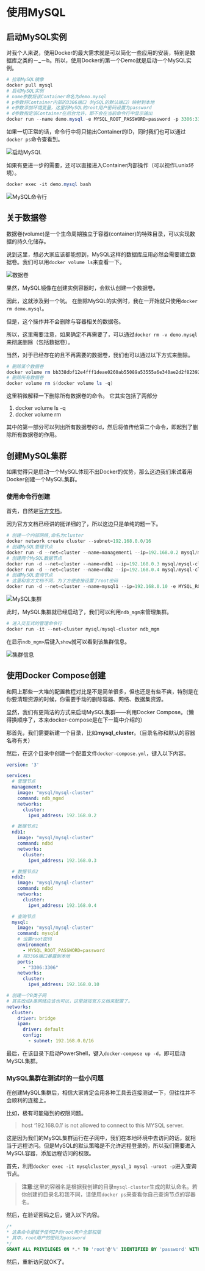 # 使用MySQL

## 启动MySQL实例

对我个人来说，使用Docker的最大需求就是可以简化一些应用的安装，特别是数据库之类的－_－b。所以，使用Docker的第一个Demo就是启动一个MySQL实例。

```powershell
# 拉取MySQL镜像
docker pull mysql
# 启动MySQL实例
# name参数将该Container命名为demo.mysql
# p参数将Container内部的3306端口（MySQL的默认端口）映射到本地
# e参数添加环境变量，这里将MySQL的root用户密码设置为password
# d参数指定该Container在后台允许，即不会在当前命令行中显示输出
docker run --name demo.mysql -e MYSQL_ROOT_PASSWORD=password -p 3306:3306 -d mysql
```

如果一切正常的话，命令行中将只输出Container的ID，同时我们也可以通过`docker ps`命令查看到。

![启动MySQL](../../Images/Docker/Docker入坑系列/使用MySQL/启动MySQL.png)

如果有更进一步的需要，还可以直接进入Container内部操作（可以视作Lunix环境）。

```powershell
docker exec -it demo.mysql bash
```

![MySQL命令行](../../Images/Docker/Docker入坑系列/使用MySQL/MySQL命令行.png)

## 关于数据卷

数据卷(volume)是一个生命周期独立于容器(container)的特殊目录，可以实现数据的持久化储存。

说到这里，想必大家应该都能想到，MySQL这样的数据库应用必然会需要建立数据卷。我们可以用`docker volume ls`来查看一下。

![数据卷](../../Images/Docker/Docker入坑系列/使用MySQL/数据卷.png)

果然，MySQL镜像在创建实例容器时，会默认创建一个数据卷。

因此，这就涉及到一个坑。
在删除MySQL的实例时，我在一开始就只使用`docker rm demo.mysql`。

但是，这个操作并不会删除与容器相关的数据卷。

所以，这里需要注意，如果确定不再需要了，可以通过`docker rm -v demo.mysql`来彻底删除（包括数据卷）。

当然，对于已经存在的且不再需要的数据卷，我们也可以通过以下方式来删除。

```powershell
# 删除某个数据卷
docker volume rm bb338dbf12e4fff1deae0260ab55089a53555a6e340ae2d2f823920e7be3d725a
# 删除所有数据卷
docker volume rm $(docker volume ls -q)
```

这里稍微解释一下删除所有数据卷的命令。
它其实包括了两部分

1. docker volume ls -q
2. docker volume rm

其中的第一部分可以列出所有数据卷的Id，然后将值传给第二个命令，即起到了删除所有数据卷的作用。

## 创建MySQL集群

如果觉得只是启动一个MySQL体现不出Docker的优势，那么这边我们来试着用Docker创建一个MySQL集群。

### 使用命令行创建

首先，自然是[官方文档](https://hub.docker.com/r/mysql/mysql-cluster/)。

因为官方文档已经讲的挺详细的了，所以这边只是单纯的题一下。

```PowerShell
# 创建一个内部网络,命名为cluster
docker network create cluster --subnet=192.168.0.0/16
# 创建MySQL管理节点
docker run -d --net=cluster --name=management1 --ip=192.168.0.2 mysql/mysql-cluster ndb_mgmd
# 创建两个MySQL数据节点
docker run -d --net=cluster --name=ndb1 --ip=192.168.0.3 mysql/mysql-cluster ndbd
docker run -d --net=cluster --name=ndb2 --ip=192.168.0.4 mysql/mysql-cluster ndbd
# 创建MySQL查询节点
# 这里和官方文档不同，为了方便直接设置了root密码
docker run -d --net=cluster --name=mysql1 --ip=192.168.0.10 -e MYSQL_ROOT_PASSWORD=password mysql/mysql-cluster mysqld
```

![MySQL集群](../../Images/Docker/Docker入坑系列/使用MySQL/MySQL集群.png)

此时，MySQL集群就已经启动了，我们可以利用`ndb_mgm`来管理集群。

```PowerShell
# 进入交互式的管理命令行
docker run -it --net=cluster mysql/mysql-cluster ndb_mgm
```

在显示`ndb_mgm>`后键入`show`就可以看到该集群信息。

![集群信息](../../Images/Docker/Docker入坑系列/使用MySQL/集群信息.png)

## 使用Docker Compose创建

和网上那些一大堆的配置教程对比是不是简单很多，但也还是有些不爽，特别是在你要清理资源的时候，你需要手动的删除容器、网络、数据集资源。

显然，我们有更简洁的方式来启动MySQL集群——利用Docker Compose。（懒得换顺序了，本来docker-compose是在下一篇中介绍的）

那首先，我们需要新建一个目录，比如**mysql_cluster**。（目录名称和默认的容器名称有关）

然后，在这个目录中创建一个配置文件`docker-compose.yml`，键入以下内容。

```yml
version: '3'

services:
  # 管理节点
  management:
    image: "mysql/mysql-cluster"
    command: ndb_mgmd
    networks:
      cluster:
        ipv4_address: 192.168.0.2

  # 数据节点1
  ndb1:
    image: "mysql/mysql-cluster"
    command: ndbd
    networks:
      cluster:
        ipv4_address: 192.168.0.3

  # 数据节点2
  ndb2:
    image: "mysql/mysql-cluster"
    command: ndbd
    networks:
      cluster:
        ipv4_address: 192.168.0.4

  # 查询节点
  mysql:
    image: "mysql/mysql-cluster"
    command: mysqld
    # 设置root密码
    environment:
      - MYSQL_ROOT_PASSWORD=password
    # 将3306端口暴露到本地
    ports:
      - "3306:3306"
    networks:
      cluster:
        ipv4_address: 192.168.0.10

# 创建一个B类子网
# 其实改成A类网络应该也可以，这里就按官方文档来配置了。
networks:
  cluster:
    driver: bridge
    ipam:
      driver: default
      config:
        - subnet: 192.168.0.0/16
```

最后，在该目录下启动PowerShell，键入`docker-compose up -d`，即可启动MySQL集群。

### MySQL集群在测试时的一些小问题

在创建MySQL集群后，相信大家肯定会用各种工具去连接测试一下，但往往并不会顺利的连接上。

比如，极有可能碰到的权限问题。
> host ‘192.168.0.1’ is not allowed to connect to this MYSQL server.

这是因为我们的MySQL集群运行在子网中，我们在本地环境中去访问的话，就相当于远程访问。但是MySQL的默认策略是不允许远程登录的，所以我们需要进入MySQL容器，添加远程访问的权限。

首先，利用`docker exec -it mysqlcluster_mysql_1 mysql -uroot -p`进入查询节点。

> **注意**:这里的容器名是根据我创建的目录`mysql-cluster`生成的默认命名。若你创建的目录名和我不同，请使用`docker ps`来查看你自己查询节点的容器名。

然后，在验证密码之后，键入以下内容。

```sql
/*
* 这条命令是赋予任何IP的root用户全部权限
* 其中，root用户的密码为password
*/
GRANT ALL PRIVILEGES ON *.* TO 'root'@'%' IDENTIFIED BY 'password' WITH GRANT OPTION;
```

然后，重新访问就OK了。